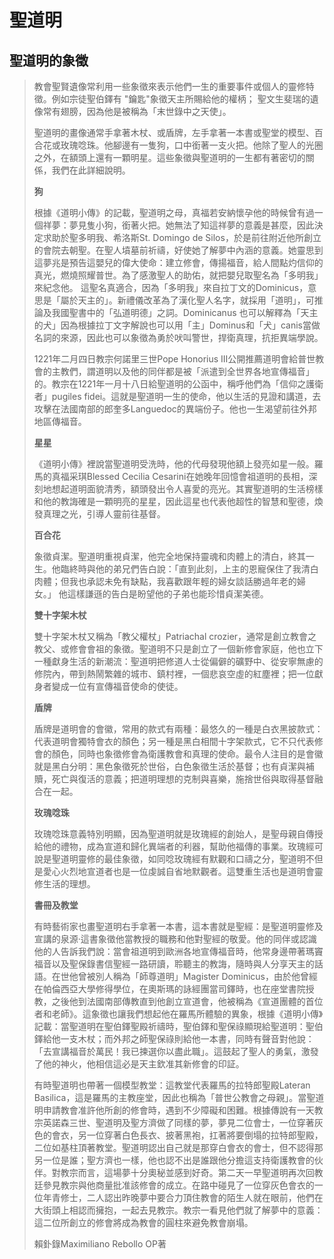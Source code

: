 聖道明
=========
聖道明的象徵 
-------
>教會聖賢遺像常利用一些象徵來表示他們一生的重要事件或個人的靈修特徵。例如宗徒聖伯鐸有 "鑰匙"象徵天主所賜給他的權柄； 聖文生斐瑞的遺像常有翅膀，因為他是被稱為「末世錄中之天使」。
>
>聖道明的畫像通常手拿著木杖、或盾牌，左手拿著一本書或聖堂的模型、百合花或玫瑰唸珠。他腳邊有一隻狗，口中銜著一支火把。他除了聖人的光圈之外，在額頭上還有一顆明星。這些象徵與聖道明的一生都有著密切的關係，我們在此詳細說明。
>
>**狗**
>
>根據《道明小傳》的記載，聖道明之母，真福若安納懷孕他的時候曾有過一個祥夢：夢見隻小狗，銜著火把。她無法了知這祥夢的意義是甚麼，因此決定求助於聖多明我、希洛斯St. Domingo de Silos，於是前往附近他所創立的會院去朝聖。在聖人墳墓前祈禱，好使她了解夢中內涵的意義。她靈思到這夢兆是預告這嬰兒的偉大使命：建立修會，傳揚福音，給人間點灼信仰的真光，燃燒照耀普世。為了感激聖人的助佑，就把嬰兒取聖名為「多明我」來紀念他。 這聖名真適合，因為「多明我」來自拉丁文的Dominicus，意思是「屬於天主的」。新禮儀改革為了漢化聖人名字，就採用「道明」，可推論及我國聖書中的「弘道明德」之詞。Dominicanus 也可以解釋為「天主的犬」因為根據拉丁文字解說也可以用「主」Dominus和「犬」canis當做名詞的來源，因此也可以象徵為勇於吠叫警世，捍衛真理，抗拒異端學說。
>
>1221年二月四日教宗何諾里三世Pope Honorius III公開推薦道明會給普世教會的主教們，謂道明以及他的同伴都是被「派遣到全世界各地宣傳福音」的。教宗在1221年一月十八日給聖道明的公函中，稱呼他們為「信仰之護衛者」pugiles fidei。這就是聖道明一生的使命，他以生活的見證和講道，去攻擊在法國南部的郎奎多Languedoc的異端份子。他也一生渴望前往外邦地區傳福音。
>
>**星星**
>
>《道明小傳》裡說當聖道明受洗時，他的代母發現他額上發亮如星一般。羅馬的真福采琪Blessed Cecilia Cesarini在她晚年回憶會祖道明的長相，深刻地想起道明面貌清秀，額頭發出令人喜愛的亮光。其實聖道明的生活榜樣和他的教誨確是一顆明亮的星星，因此這星也代表他超性的智慧和聖德，煥發真理之光，引導人靈前往基督。
>
>**百合花**
>
>象徵貞潔。聖道明重視貞潔，他完全地保持靈魂和肉體上的清白，終其一生。他臨終時與他的弟兄們告白說：「直到此刻，上主的恩寵保住了我清白肉體；但我也承認未免有缺點，我喜歡跟年輕的婦女談話勝過年老的婦女。」 他這樣謙遜的告白是盼望他的子弟也能珍惜貞潔美德。
>
>**雙十字架木杖**
>
>雙十字架木杖又稱為「教父權杖」Patriachal crozier，通常是創立教會之教父、或修會會祖的象徵。聖道明不只是創立了一個新修會家庭，他也立下一種獻身生活的新潮流：聖道明把修道人士從偏僻的礦野中、從安寧無慮的修院內，帶到熱鬧繁雜的城市、鎮村裡，一個悲哀空虛的紅塵裡；把一位獻身者變成一位有宣傳福音使命的使徒。
>
>**盾牌**
>
>盾牌是道明會的會徽，常用的款式有兩種：最悠久的一種是白衣黑披款式：代表道明會獨特會衣的顏色；另一種是黑白相間十字架款式，它不只代表修會的顏色，同時也象徵修會為衛護教會和真理的使命。最令人注目的是會徽就是黑白分明：黑色象徵死於世俗，白色象徵生活於基督；也有貞潔與補贖，死亡與復活的意義；把道明理想的克制與喜樂，施捨世俗與取得基督融合在一起。
>
>**玫瑰唸珠**
>
>玫瑰唸珠意義特別明顯，因為聖道明就是玫瑰經的創始人，是聖母親自傳授給他的禮物，成為宣道和歸化異端者的利器，幫助他福傳的事業。玫瑰經可說是聖道明靈修的最佳象徵，如同唸玫瑰經有默觀和口禱之分，聖道明不但是愛心火烈地宣道者也是一位虔誠自省地默觀者。這雙重生活也是道明會靈修生活的理想。
>
>**書冊及教堂**
>
>有時藝術家也畫聖道明右手拿著一本書，這本書就是聖經：是聖道明靈修及宣講的泉源‧這書象徵他當教授的職務和他對聖經的敬愛。他的同伴或認識他的人告訴我們說：當會祖道明到歐洲各地宣傳福音時，他常身邊帶著瑪竇福音以及聖保錄書信聖經一路研讀，聆聽主的教誨，隨時與人分享天主的話語。在世他曾被別人稱為「師尊道明」Magister Dominicus，由於他曾經在帕倫西亞大學修得學位，在奧斯瑪的詠經團當司鐸時，也在座堂書院授教，之後他到法國南部傳教直到他創立宣道會，他被稱為《宣道團體的首位者和老師》。這象徵也讓我們想起他在羅馬所體驗的異象，根據《道明小傳》記載：當聖道明在聖伯鐸聖殿祈禱時，聖伯鐸和聖保祿顯現給聖道明：聖伯鐸給他一支木杖；而外邦之師聖保祿則給他一本書，同時有聲音對他說：「去宣講福音於萬民！我已揀選你以盡此職」。這鼓起了聖人的勇氣，激發了他的神火，他相信這必是天主欽准其新修會的印証。
>
>有時聖道明也帶著一個模型教堂：這教堂代表羅馬的拉特郎聖殿Lateran Basilica，這是羅馬的主教座堂，因此也稱為「普世公教會之母親」。當聖道明申請教會准許他所創的修會時，遇到不少障礙和困難。根據傳說有一天教宗英諾森三世、聖道明及聖方濟做了同樣的夢，夢見二位會士，一位穿著灰色的會衣，另一位穿著白色長衣、披著黑袍，扛著將要倒塌的拉特郎聖殿，二位如基柱頂著教堂。聖道明認出自己就是那穿白會衣的會士，但不認得那另一位是誰；聖方濟也一樣，他也認不出是誰跟他分擔這支持衛護教會的伙伴。對教宗而言，這場夢十分奧秘並感到好奇。第二天一早聖道明再次回教廷參見教宗與他商量批准該修會的成立。在路中碰見了一位穿灰色會衣的一位年青修士，二人認出昨晚夢中要合力頂住教會的陌生人就在眼前，他們在大街頭上相認而擁抱，一起去見教宗。教宗一看見他們就了解夢中的意義：這二位所創立的修會將成為教會的圓柱來避免教會崩塌。
>
>賴釙錄Maximiliano Rebollo OP著